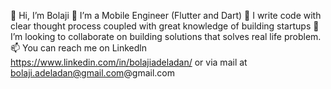 👋 Hi, I’m Bolaji
👀 I’m a Mobile Engineer (Flutter and Dart)
👀 I write code with clear thought process coupled with great knowledge of building startups
💞️ I’m looking to collaborate on building solutions that solves real life problem.
📫 You can reach me on Linkedln https://www.linkedin.com/in/bolajiadeladan/ or via mail at bolaji.adeladan@gmail.com@gmail.com
